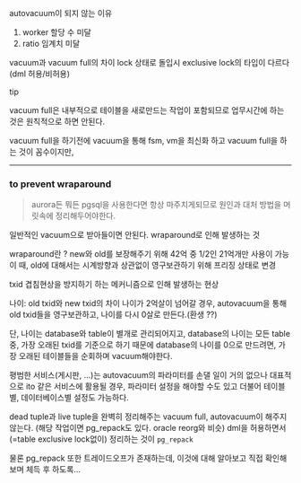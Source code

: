 autovacuum이 되지 않는 이유

1. worker 할당 수 미달
2. ratio 임계치 미달



vacuum과 vacuum full의 차이
lock 상태로 돌입시 exclusive lock의 타입이 다르다
(dml 허용/비허용)



tip

vacuum full은 내부적으로 테이블을 새로만드는 작업이 포함되므로
업무시간에 하는 것은 원칙적으로 하면 안된다.



vacuum full을 하기전에
vacuum을 통해 fsm, vm을 최신화 하고
vacuum full을 하는 것이 꼼수이지만, 

---

### to prevent wraparound

> aurora든 뭐든 pgsql을 사용한다면 항상 마주치게되므로
> 원인과 대처 방법을 머릿속에 정리해두어야한다.

일반적인 vacuum으로 받아들이면 안된다.
wraparound로 인해 발생하는 것

wraparound란 ? 
new와 old를 보장해주기 위해 42억 중 1/2인 21억개만 사용이 가능
이 때, old에 대해서는 시계방향과 상관없이 영구보관하기 위해 프리징 상태로 변경

txid 겹침현상을 방지하기 하는 메커니즘으로 인해
발생하는 현상

나이: old txid와 new txid의 차이
나이가 2억살이 넘어갈 경우, autovacuum을 통해 old txid들을 영구보관하고,
나이를 다시 0살로 만든다.(환생 ??)

단, 나이는 database와 table이 별개로 관리되어지고,
database의 나이는 모든 table 중, 가장 오래된 txid를 기준으로 하기 때문에
database의 나이를 0으로 만드려면, 가장 오래된 테이블들을 순회하며 vacuum해야한다.



평범한 서비스(게시판, ...)는 autovacuum의 파라미터를 손댈 일이 거의 없으나
대표적으로 ito 같은 서비스에 활용될 경우, 파라미터 설정을 해야할 수도 있고
더불어 테이블별, 데이터베이스별 설정도 가능하다.

dead tuple과 live tuple을 완벽히 정리해주는 vacuum full,
autovacuum이 해주지 않는다. (해당 작업이면 pg_repack도 있다. oracle reorg와 비슷)
 dml을 허용하면서(=table exclusive lock없이) 정리하는 것이 `pg_repack`

물론 pg_repack 또한 트레이드오프가 존재하는데, 이것에 대해 알아보고
직접 확인해보며 체득 후 하도록...

